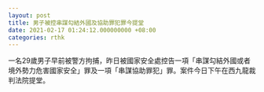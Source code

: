 ```yaml
---
layout: post
title: 男子被控串謀勾結外國及協助罪犯罪今提堂
date: 2021-02-17 01:24:12.000000000 +08:00
categories: rthk
---
```


一名29歲男子早前被警方拘捕，昨日被國家安全處控告一項「串謀勾結外國或者境外勢力危害國家安全」罪及一項「串謀協助罪犯」罪。案件今日下午在西九龍裁判法院提堂。

